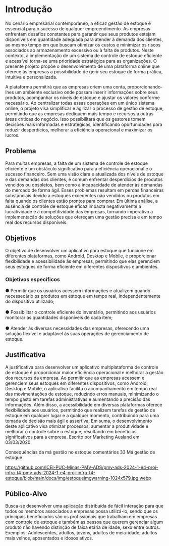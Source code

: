 # Introdução

No cenário empresarial contemporâneo, a eficaz gestão de estoque é essencial para o sucesso de qualquer empreendimento. As empresas enfrentam desafios constantes para garantir que seus produtos estejam disponíveis em quantidade adequada para atender à demanda dos clientes, ao mesmo tempo em que buscam otimizar os custos e minimizar os riscos associados ao armazenamento excessivo ou à falta de produtos.
Neste contexto, a implementação de um sistema de controle de estoque eficiente e acessível torna-se uma prioridade estratégica para as organizações. O presente projeto propõe o desenvolvimento de uma plataforma online que oferece às empresas a possibilidade de gerir seu estoque de forma prática, intuitiva e personalizada.

A plataforma permitirá que as empresas criem uma conta, proporcionando-lhes um ambiente exclusivo onde possam inserir informações sobre seus produtos, acompanhar os níveis de estoque e ajustar os valores conforme necessário. Ao centralizar todas essas operações em um único sistema online, o projeto visa simplificar e agilizar o processo de gestão de estoque, permitindo que as empresas dediquem mais tempo e recursos a outras áreas críticas do negócio. Isso possibilitará que os gestores tomem decisões mais informadas e estratégicas, identificando oportunidades para reduzir desperdícios, melhorar a eficiência operacional e maximizar os lucros.

## Problema
Para muitas empresas, a falta de um sistema de controle de estoque eficiente é um obstáculo significativo para a eficiência operacional e o sucesso financeiro. Sem uma visão clara e atualizada dos níveis de estoque e das demandas dos clientes, é comum enfrentar desperdícios de produtos vencidos ou obsoletos, bem como a incapacidade de atender às demandas do mercado de forma ágil. Esses problemas resultam em perdas financeiras substanciais devido a estoques excedentes não vendidos ou produtos em falta quando os clientes estão prontos para comprar. Em última análise, a ausência de controle de estoque eficaz impacta negativamente a lucratividade e a competitividade das empresas, tornando imperativo a implementação de soluções que ofereçam uma gestão precisa e em tempo real dos recursos disponíveis.

## Objetivos
O objetivo de desenvolver um aplicativo para estoque que funcione em diferentes plataformas, como Android, Desktop e Mobile, é proporcionar flexibilidade e acessibilidade às empresas, permitindo que elas gerenciem seus estoques de forma eficiente em diferentes dispositivos e ambientes.

### Objetivos específicos
● Permitir que os usuários acessem informações e atualizem quando necessecário os produtos em estoque em tempo real, independentemente do dispositivo utilizado;
<br>
<br>
● Possibilitar o controle eficiente do inventário, permitindo aos usuários monitorar as quantidades disponíveis de cada item;
<br>
<br>
● Atender às diversas necessidades das empresas, oferecendo uma solução flexível e adaptável às suas operações de gerenciamento de estoque.

## Justificativa
A justificativa para desenvolver um aplicativo multiplataforma de controle de estoque é proporcionar maior eficiência operacional e melhorar a gestão dos recursos da empresa. Ao permitir que as empresas acessem e gerenciem seus estoques em diferentes dispositivos, como Android, Desktop e Mobile, o aplicativo facilita o acompanhamento em tempo real das movimentações de estoque, reduzindo erros manuais, minimizando o tempo gasto em tarefas administrativas e aumentando a precisão das informações. Além disso, a acessibilidade em diversas plataformas oferece flexibilidade aos usuários, permitindo que realizem tarefas de gestão de estoque em qualquer lugar e a qualquer momento, contribuindo para uma tomada de decisão mais ágil e assertiva. Em suma, o desenvolvimento deste aplicativo visa otimizar processos, aumentar a produtividade e melhorar o controle sobre o estoque, resultando em benefícios significativos para a empresa.
Escrito por Marketing Ausland em 03/03/2020

Consequências da má gestão no estoque
comentários
33
Má gestão de estoque 

https://github.com/ICEI-PUC-Minas-PMV-ADS/pmv-ads-2024-1-e4-proj-infra-t4-pmv-ads-2024-1-e4-proj-infra-t4-estoque/blob/main/docs/img/estoqueimgwarning-1024x579.jpg.webp

## Público-Alvo

Busca-se desenvolver uma aplicação distribuída de fácil interação para que todos os membros associados a empresas possa utilizá-lo, sendo que os principais beneficiados são os profissionais que trabalham em empresas com controle de estoque e também as pessoa que querem gerenciar algum produto não havendo distinção de faixa etária de idade, sexo entre outros. Exemplos: Adolescentes, adultos, jovens, adultos de meia-idade, adultos mais velhos, aposentados e idosos ativos.
